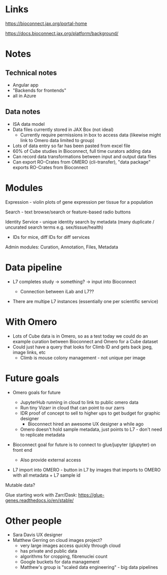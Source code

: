 # Links
https://bioconnect.jax.org/portal-home

https://docs.bioconnect.jax.org/platform/background/

# Notes

## Technical notes
- Angular app
- "Backends for frontends"
- all in Azure

## Data notes
- ISA data model
- Data files currently stored in JAX Box (not ideal)
    - Currently require permissions in box to access data (likewise might link to Omero data limited to group)
- Lots of data entry so far has been pasted from excel file
- 60% of Cube studies in Bioconnect, full time curators adding data
- Can record data transformations between input and output data files
- Can export RO-Crates from OMERO (cli-transfer), "data package" exports RO-Crates from Bioconnect

# Modules
Expression - violin plots of gene expression per tissue for a population

Search - text browse/search or feature-based radio buttons

Identity Service - unique identity search by metadata (many duplicate / uncurated search terms e.g. sex/tissue/health)
- IDs for mice, diff IDs for diff services

Admin modules: Curation, Annotation, Files, Metadata

# Data pipeline
- L7 completes study -> something? -> input into Bioconnect
    - Connection between iLab and L7??

- There are multipe L7 instances (essentially one per scientific service)

# With Omero
- Lots of Cube data is in Omero, so as a test today we could do an example curation between Bioconnect and Omero for a Cube dataset
- Could just have a query that looks for Climb ID and gets back jpeg, image links, etc
    - Climb is mouse colony management - not unique per image

# Future goals
- Omero goals for future 
    - JupyterHub running in cloud to link to public omero data
    - Run tiny Vizarr in cloud that can point to our zarrs
    - IDR proof of concept to sell to higher ups to get budget for graphic designer
        - Bioconnect hired an awesome UX designer a while ago
    - Omero doesn't hold sample metadata, just points to L7 - don't need to replicate metadata

- Bioconnect goal for future is to connect to glue/jupyter (glupyter) on front end
    - Also provide external access

- L7 import into OMERO - button in L7 by images that imports to OMERO with all metadata + L7 sample id

Mutable data?

Glue starting work with Zarr/Dask: https://glue-genes.readthedocs.io/en/stable/

# Other people
- Sara Davis UX designer
- Matthew Gerring on cloud images project?
    - very large images access quickly through cloud
    - has private and public data
    - algorithms for cropping, fibrenuclei count
    - Google buckets for data management
    - Matthew's group is "scaled data engineering" - big data pipelines

